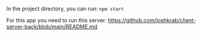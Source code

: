 In the project directory, you can run:
 `npm start`
 
For this app you need to run this server:
https://github.com/joshkrab/client-server-back/blob/main/README.md


